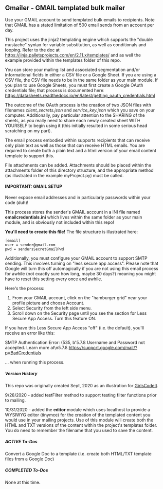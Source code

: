 ## Gmailer - GMAIL templated bulk mailer

Use your GMAIL account to send templated bulk emails to recipients.  Note that GMAIL has a stated limitation of 500 email sends from an account per day.

This project uses the jinja2 templating engine which supports the "double mustache" syntax for variable substitution, as well as conditionals and looping.  Refer to the doc at https://jinja.palletsprojects.com/en/2.11.x/templates/ and as well the example provided within the templates folder of this repo.

You can store your mailing list and associated segmentation and/or informational fields in either a CSV file or a Google Sheet.  If you are using a CSV file, the CSV file needs to be in the same folder as your main module.
If you plan to use Google Sheets, you must first create a Google OAuth credentials file; that process is documented here: https://datasheets.readthedocs.io/en/latest/getting_oauth_credentials.html

The outcome of the OAuth process is the creation of two JSON files with filenames *client_secrets.json* and *service_key.json* which you save on your computer.  Additionally, pay particular attention to the SHARING of the sheets, as you really need to share each newly created sheet WITH YOURSELF to begin using it (this initially resulted in some serious head scratching on my part).

The email process embodied within supports recipients that can receive only plain text as well as those that can receive HTML emails.  You are required to create both a plain text and a html version of your email content template to support this.

File attachments can be added. Attachments should be placed within the attachments folder of this directory structure, and the appropriate method (as illustrated in the example myProject.py) must be called. 

#### IMPORTANT: GMAIL SETUP

Never expose email addresses and in particularly passwords within your code (duh)!

This process stores the sender's GMAIL account in a INI file named **emailcredentials.ini** which lives within the same folder as your main module, and is obviously not included within this repo!  

**You'll need to create this file!**  The file structure is illustrated here:

```
[email]
user = sender@gmail.com
pwd = sendersSecretGmailPwd
```
Additionally, you must configure your GMAIL account to support SMTP sending.  This involves turning on "less secure app access".  Please note that Google will turn this off automagically if you are not using this email process for awhile (not exactly sure how long, maybe 30 days?) meaning you might have to reset this setting every once and awhile.

Here's the process:

1) From your GMAIL account, click on the "hamburger grid" near your profile picture and choose Account.
2) Select Security from the left side menu.
3) Scroll down on the Security page until you see the section for Less Secure App Access.  Turn this feature ON.

If you have this Less Secure App Access "off" (i.e. the default), you'll receive an error like this:

SMTP Authentication Error:  (535, b'5.7.8 Username and Password not accepted. Learn more at\n5.7.8  https://support.google.com/mail/?p=BadCredentials

... when running this process.


##### Version History
This repo was originally created Sept, 2020 as an illustration for [GirlsCodeIt](https://www.girlscodeit.org).

9/28/2020 - added testFilter method to support testing filter functions prior to mailing.

10/31/2020 - added the **editor** module which uses localhost to provide a WYSIWYG editor (tinymce) for the creation of the templated content you would use in your mailing projects.  Use of this module will create both the HTML and TXT versions of the content within the project's templates folder.  You do need to remember the filename that you used to save the content.

##### ACTIVE To-Dos    
Convert a Google Doc to a template (i.e. create both HTML/TXT template files from a Google Doc)

##### COMPLETED To-Dos    
None at this time.